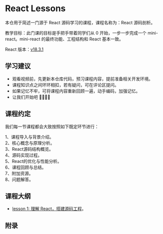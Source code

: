 # React Lessons

本仓用于简述一门源于 React 源码学习的课程，课程名称为：React 源码剖析。

教学目标：此门课的目标是手把手带着同学们从 0 开始，一步一步完成一个 mini-react。mini-react 的最终功能、工程结构和 React 基本一致。

React 版本：[v18.3.1](https://github.com/facebook/react/tree/v18.3.1)

## 学习建议

- 观看视频前，先更新本仓库代码，预习课程内容，提前准备相关开发环境。
- 课程知识点之间环环相扣，若有疑问，可在评论区提问。
- 如果记忆不牢，可将课程内容重新回顾一遍，动手编码，加强记忆。
- 让我们开始吧 🎉🎉🥳🥳


## 课程约定

我们每一节课程都会大致按照如下既定环节进行：

1、课程导入与背景介绍。  
2、核心概念与原理分析。  
3、React源码结构概览。  
4、源码实现过程。  
5、React的优化与性能分析。  
6、课程回顾与总结。  
7、附加资源。  
8、问题解答。  

## 课程大纲

- [lesson 1: 理解 React，搭建源码工程](./lesson1/main.md)。


## 附录